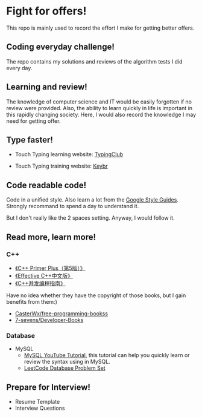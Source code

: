 # Fight for offers!
This repo is mainly used to record the effort I make for getting better offers.

## Coding everyday challenge!
The repo contains my solutions and reviews of the algorithm tests I did every day.

## Learning and review!
The knowledge of computer science and IT would be easily forgotten if no review were provided. Also, the ability to learn quickly in life is important in this rapidly changing society. Here, I would also record the knowledge I may need for getting offer.

## Type faster!
- Touch Typing learning website: [TypingClub](https://www.typingclub.com/)

- Touch Typing training website: [Keybr](https://www.keybr.com/)

## Code readable code!
Code in a unified style. Also learn a lot from the [Google Style Guides](https://github.com/google/styleguide). Strongly recommand to spend a day to  understand it.

But I don't really like the 2 spaces setting. Anyway, I would follow it.

## Read more, learn more!

### C++

- [《C++ Primer Plus（第5版）》](https://github.com/7-sevens/Developer-Books/blob/master/Cpp/C++%20Primer%20Plus%EF%BC%88%E7%AC%AC5%E7%89%88%EF%BC%89.pdf)
- [《Effective C++中文版》](https://github.com/7-sevens/Developer-Books/blob/master/Cpp/Effective%20C++%E4%B8%AD%E6%96%87%E7%89%88.pdf)
- [《C++并发编程指南》](https://github.com/7-sevens/Developer-Books/blob/master/Cpp/C++并发编程指南.pdf)

Have no idea whether they have the copyright of those books, but I gain benefits from them:)

* [CasterWx/free-programming-bookss](https://github.com/CasterWx/free-programming-books)
* [7-sevens/Developer-Books](https://github.com/7-sevens/Developer-Books)

### Database

- MySQL
  - [MySQL YouTube Tutorial](https://www.youtube.com/watch?v=7S_tz1z_5bA), this tutorial can help you quickly learn or review the syntax using in MySQL.
  - [LeetCode Database Problem Set](https://leetcode.com/problemset/database/)

## Prepare for Interview!

- Resume Template
- Interview Questions

